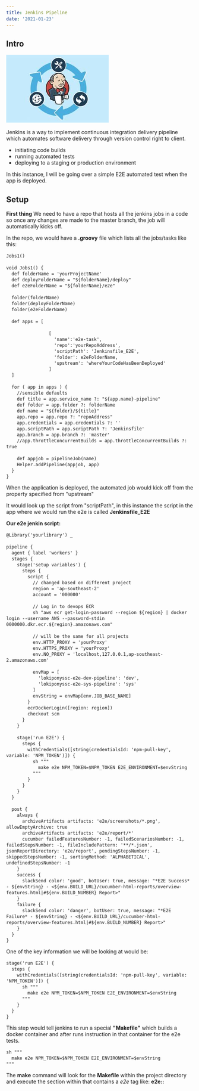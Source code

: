 ```yaml
---
title: Jenkins Pipeline
date: '2021-01-23'
---
```


## Intro

![jenkins](./jenkins.jpeg)

Jenkins is a way to implement continuous integration delivery pipeline which automates software delivery through version control right to client.

- initiating code builds
- running automated tests
- deploying to a staging or production environment

In this instance, I will be going over a simple E2E automated test when the app is deployed.

## Setup

**First thing** We need to have a repo that hosts all the jenkins jobs in a code so once any changes are made to the master branch, the job will automatically kicks off.

In the repo, we would have a **.groovy** file which lists all the jobs/tasks like this:

```
Jobs1()

void Jobs1() {
  def folderName = 'yourProjectName'
  def deployFolderName = "${folderName}/deploy"
  def e2eFolderName = "${folderName}/e2e"

  folder(folderName)
  folder(deployFolderName)
  folder(e2eFolderName)

  def apps = [

                [
                  'name':'e2e-task',
                  'repo':'yourRepoAddress',
                  'scriptPath': 'Jenkinsfile_E2E',
                  'folder': e2eFolderName,
                  'upstream': 'whereYourCodeHasBeenDeployed'
                ]
  ]

  for ( app in apps ) {
    //sensible defaults
    def title = app.service_name ?: "${app.name}-pipeline"
    def folder = app.folder ?: folderName
    def name = "${folder}/${title}"
    app.repo = app.repo ?: "repoAddress"
    app.credentials = app.credentials ?: ''
    app.scriptPath = app.scriptPath ?: 'Jenkinsfile'
    app.branch = app.branch ?: 'master'
    //app.throttleConcurrentBuilds = app.throttleConcurrentBuilds ?: true

    def appjob = pipelineJob(name)
    Helper.addPipeline(appjob, app)
  }
}
```

When the application is deployed, the automated job would kick off from the property specified from "upstream"

It would look up the script from "scriptPath", in this instance the script in the app where we would run the e2e is called **Jenkinsfile_E2E**

**Our e2e jenkin script:**

```
@Library('yourlibrary') _

pipeline {
  agent { label 'workers' }
  stages {
    stage('setup variables') {
      steps {
        script {
          // changed based on different project
          region = 'ap-southeast-2'
          account = '000000'

          // Log in to devops ECR
          sh "aws ecr get-login-password --region ${region} | docker login --username AWS --password-stdin 0000000.dkr.ecr.${region}.amazonaws.com"

          // will be the same for all projects
          env.HTTP_PROXY = 'yourProxy'
          env.HTTPS_PROXY = 'yourProxy'
          env.NO_PROXY = 'localhost,127.0.0.1,ap-southeast-2.amazonaws.com'

          envMap = [
            'lokiponyssc-e2e-dev-pipeline': 'dev',
            'lokiponyssc-e2e-sys-pipeline': 'sys'
          ]
          envString = envMap[env.JOB_BASE_NAME]
        }
        ecrDockerLogin([region: region])
        checkout scm
      }
    }

    stage('run E2E') {
      steps {
        withCredentials([string(credentialsId: 'npm-pull-key', variable: 'NPM_TOKEN')]) {
          sh """
            make e2e NPM_TOKEN=$NPM_TOKEN E2E_ENVIRONMENT=$envString
          """
        }
      }
    }
  }

  post {
    always {
      archiveArtifacts artifacts: 'e2e/screenshots/*.png', allowEmptyArchive: true
      archiveArtifacts artifacts: 'e2e/report/*'
      cucumber failedFeaturesNumber: -1, failedScenariosNumber: -1, failedStepsNumber: -1, fileIncludePattern: '**/*.json', jsonReportDirectory: 'e2e/report', pendingStepsNumber: -1, skippedStepsNumber: -1, sortingMethod: 'ALPHABETICAL', undefinedStepsNumber: -1
    }
    success {
      slackSend color: 'good', botUser: true, message: "*E2E Success* - ${envString} - <${env.BUILD_URL}/cucumber-html-reports/overview-features.html|#${env.BUILD_NUMBER} Report>"
    }
    failure {
      slackSend color: 'danger', botUser: true, message: "*E2E Failure* - ${envString} - <${env.BUILD_URL}/cucumber-html-reports/overview-features.html|#${env.BUILD_NUMBER} Report>"
    }
  }
}

```

One of the key information we will be looking at would be:

```
stage('run E2E') {
  steps {
    withCredentials([string(credentialsId: 'npm-pull-key', variable: 'NPM_TOKEN')]) {
      sh """
        make e2e NPM_TOKEN=$NPM_TOKEN E2E_ENVIRONMENT=$envString
      """
    }
  }
}
```

This step would tell jenkins to run a special **"Makefile"** which builds a docker container and after runs instruction in that container for the e2e tests.

```
sh """
  make e2e NPM_TOKEN=$NPM_TOKEN E2E_ENVIRONMENT=$envString
"""
```

The **make** command will look for the **Makefile** within the project directory and execute the section within that contains a _e2e_ tag like: **e2e::**
